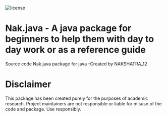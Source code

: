 ![license](https://img.shields.io/badge/License-MIT-green.svg)

# Nak.java - A java package for beginners to help them with day to day work or as a reference guide
Source code Nak.java package for java
-Created by NAKSHATRA_12

# Disclaimer
This package has been created purely for the purposes of academic research. Project maintainers are not responsible or liable for misuse of the code and package. Use responsibly.
